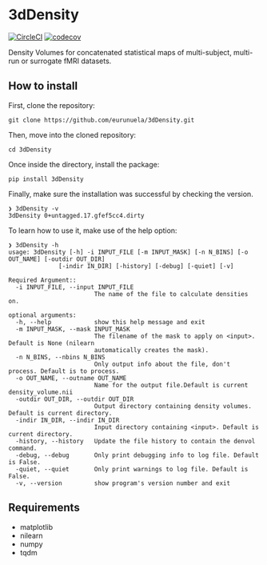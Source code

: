 # 3dDensity

[![CircleCI](https://circleci.com/gh/eurunuela/3dDensity.svg?style=shield)](https://circleci.com/gh/eurunuela/3dDensity)
[![codecov](https://codecov.io/gh/eurunuela/3dDensity/branch/main/graph/badge.svg?token=o4QhYt5i9u)](https://codecov.io/gh/eurunuela/3dDensity)

Density Volumes for concatenated statistical maps of multi-subject, multi-run or surrogate fMRI datasets.

## How to install

First, clone the repository:

```
git clone https://github.com/eurunuela/3dDensity.git
```

Then, move into the cloned repository:

```
cd 3dDensity
```

Once inside the directory, install the package:

```
pip install 3dDensity
```

Finally, make sure the installation was successful by checking the version.

```
❯ 3dDensity -v
3dDensity 0+untagged.17.gfef5cc4.dirty
```

To learn how to use it, make use of the help option:

```
❯ 3dDensity -h
usage: 3dDensity [-h] -i INPUT_FILE [-m INPUT_MASK] [-n N_BINS] [-o OUT_NAME] [-outdir OUT_DIR]
              [-indir IN_DIR] [-history] [-debug] [-quiet] [-v]

Required Argument::
  -i INPUT_FILE, --input INPUT_FILE
                        The name of the file to calculate densities on.

optional arguments:
  -h, --help            show this help message and exit
  -m INPUT_MASK, --mask INPUT_MASK
                        The filename of the mask to apply on <input>. Default is None (nilearn
                        automatically creates the mask).
  -n N_BINS, --nbins N_BINS
                        Only output info about the file, don't process. Default is to process.
  -o OUT_NAME, --outname OUT_NAME
                        Name for the output file.Default is current density_volume.nii
  -outdir OUT_DIR, --outdir OUT_DIR
                        Output directory containing density volumes. Default is current directory.
  -indir IN_DIR, --indir IN_DIR
                        Input directory containing <input>. Default is current directory.
  -history, --history   Update the file history to contain the denvol command.
  -debug, --debug       Only print debugging info to log file. Default is False.
  -quiet, --quiet       Only print warnings to log file. Default is False.
  -v, --version         show program's version number and exit
```

## Requirements

- matplotlib
- nilearn
- numpy
- tqdm

